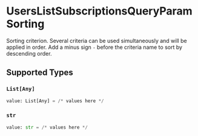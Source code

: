 # UsersListSubscriptionsQueryParamSorting

Sorting criterion. Several criteria can be used simultaneously and will be applied in order. Add a minus sign `-` before the criteria name to sort by descending order.


## Supported Types

### `List[Any]`

```python
value: List[Any] = /* values here */
```

### `str`

```python
value: str = /* values here */
```

